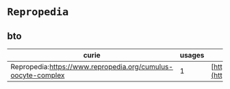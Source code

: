 # `Repropedia`
## bto
| curie                                                        |   usages | nodes                                                                                                           |
|--------------------------------------------------------------|----------|-----------------------------------------------------------------------------------------------------------------|
| Repropedia:https://www.repropedia.org/cumulus-oocyte-complex |        1 | [http://purl.obolibrary.org/obo/BTO:0006191](https://bioregistry.io/http://purl.obolibrary.org/obo/BTO:0006191) |
